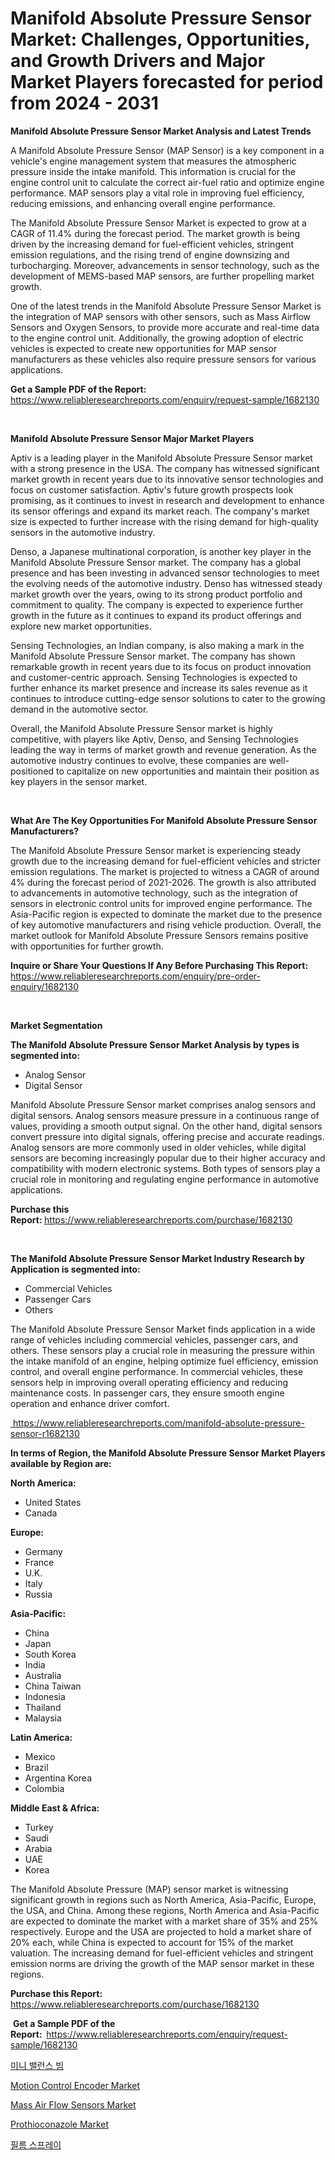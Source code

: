 <p><h1>Manifold Absolute Pressure Sensor Market: Challenges, Opportunities, and Growth Drivers and Major Market Players forecasted for period from 2024 - 2031</h1></p><p><strong>Manifold Absolute Pressure Sensor Market Analysis and Latest Trends</strong></p>
<p><p>A Manifold Absolute Pressure Sensor (MAP Sensor) is a key component in a vehicle's engine management system that measures the atmospheric pressure inside the intake manifold. This information is crucial for the engine control unit to calculate the correct air-fuel ratio and optimize engine performance. MAP sensors play a vital role in improving fuel efficiency, reducing emissions, and enhancing overall engine performance.</p><p>The Manifold Absolute Pressure Sensor Market is expected to grow at a CAGR of 11.4% during the forecast period. The market growth is being driven by the increasing demand for fuel-efficient vehicles, stringent emission regulations, and the rising trend of engine downsizing and turbocharging. Moreover, advancements in sensor technology, such as the development of MEMS-based MAP sensors, are further propelling market growth.</p><p>One of the latest trends in the Manifold Absolute Pressure Sensor Market is the integration of MAP sensors with other sensors, such as Mass Airflow Sensors and Oxygen Sensors, to provide more accurate and real-time data to the engine control unit. Additionally, the growing adoption of electric vehicles is expected to create new opportunities for MAP sensor manufacturers as these vehicles also require pressure sensors for various applications.</p></p>
<p><strong>Get a Sample PDF of the Report:&nbsp;</strong> <a href="https://www.reliableresearchreports.com/enquiry/request-sample/1682130">https://www.reliableresearchreports.com/enquiry/request-sample/1682130</a></p>
<p>&nbsp;</p>
<p><strong>Manifold Absolute Pressure Sensor Major Market Players</strong></p>
<p><p>Aptiv is a leading player in the Manifold Absolute Pressure Sensor market with a strong presence in the USA. The company has witnessed significant market growth in recent years due to its innovative sensor technologies and focus on customer satisfaction. Aptiv's future growth prospects look promising, as it continues to invest in research and development to enhance its sensor offerings and expand its market reach. The company's market size is expected to further increase with the rising demand for high-quality sensors in the automotive industry.</p><p>Denso, a Japanese multinational corporation, is another key player in the Manifold Absolute Pressure Sensor market. The company has a global presence and has been investing in advanced sensor technologies to meet the evolving needs of the automotive industry. Denso has witnessed steady market growth over the years, owing to its strong product portfolio and commitment to quality. The company is expected to experience further growth in the future as it continues to expand its product offerings and explore new market opportunities.</p><p>Sensing Technologies, an Indian company, is also making a mark in the Manifold Absolute Pressure Sensor market. The company has shown remarkable growth in recent years due to its focus on product innovation and customer-centric approach. Sensing Technologies is expected to further enhance its market presence and increase its sales revenue as it continues to introduce cutting-edge sensor solutions to cater to the growing demand in the automotive sector.</p><p>Overall, the Manifold Absolute Pressure Sensor market is highly competitive, with players like Aptiv, Denso, and Sensing Technologies leading the way in terms of market growth and revenue generation. As the automotive industry continues to evolve, these companies are well-positioned to capitalize on new opportunities and maintain their position as key players in the sensor market.</p></p>
<p>&nbsp;</p>
<p><strong>What Are The Key Opportunities For Manifold Absolute Pressure Sensor Manufacturers?</strong></p>
<p><p>The Manifold Absolute Pressure Sensor market is experiencing steady growth due to the increasing demand for fuel-efficient vehicles and stricter emission regulations. The market is projected to witness a CAGR of around 4% during the forecast period of 2021-2026. The growth is also attributed to advancements in automotive technology, such as the integration of sensors in electronic control units for improved engine performance. The Asia-Pacific region is expected to dominate the market due to the presence of key automotive manufacturers and rising vehicle production. Overall, the market outlook for Manifold Absolute Pressure Sensors remains positive with opportunities for further growth.</p></p>
<p><strong>Inquire or Share Your Questions If Any Before Purchasing This Report:</strong> <a href="https://www.reliableresearchreports.com/enquiry/pre-order-enquiry/1682130">https://www.reliableresearchreports.com/enquiry/pre-order-enquiry/1682130</a></p>
<p>&nbsp;</p>
<p><strong>Market Segmentation</strong></p>
<p><strong>The Manifold Absolute Pressure Sensor Market Analysis by types is segmented into:</strong></p>
<p><ul><li>Analog Sensor</li><li>Digital Sensor</li></ul></p>
<p><p>Manifold Absolute Pressure Sensor market comprises analog sensors and digital sensors. Analog sensors measure pressure in a continuous range of values, providing a smooth output signal. On the other hand, digital sensors convert pressure into digital signals, offering precise and accurate readings. Analog sensors are more commonly used in older vehicles, while digital sensors are becoming increasingly popular due to their higher accuracy and compatibility with modern electronic systems. Both types of sensors play a crucial role in monitoring and regulating engine performance in automotive applications.</p></p>
<p><strong>Purchase this Report:&nbsp;</strong><a href="https://www.reliableresearchreports.com/purchase/1682130">https://www.reliableresearchreports.com/purchase/1682130</a></p>
<p>&nbsp;</p>
<p><strong>The Manifold Absolute Pressure Sensor Market Industry Research by Application is segmented into:</strong></p>
<p><ul><li>Commercial Vehicles</li><li>Passenger Cars</li><li>Others</li></ul></p>
<p><p>The Manifold Absolute Pressure Sensor Market finds application in a wide range of vehicles including commercial vehicles, passenger cars, and others. These sensors play a crucial role in measuring the pressure within the intake manifold of an engine, helping optimize fuel efficiency, emission control, and overall engine performance. In commercial vehicles, these sensors help in improving overall operating efficiency and reducing maintenance costs. In passenger cars, they ensure smooth engine operation and enhance driver comfort.</p></p>
<p><a href="https://www.reliableresearchreports.com/manifold-absolute-pressure-sensor-r1682130">&nbsp;https://www.reliableresearchreports.com/manifold-absolute-pressure-sensor-r1682130</a></p>
<p><strong>In terms of Region, the Manifold Absolute Pressure Sensor Market Players available by Region are:</strong></p>
<p>
    <p> <strong> North America: </strong>
        <ul>
            <li>United States</li>
            <li>Canada</li>
        </ul>
        </p> 
    <p> <strong> Europe: </strong>
        <ul>
            <li>Germany</li>
            <li>France</li>
            <li>U.K.</li>
            <li>Italy</li>
            <li>Russia</li>
        </ul>
        </p> 
    <p> <strong> Asia-Pacific: </strong>
        <ul>
            <li>China</li>
            <li>Japan</li>
            <li>South Korea</li>
            <li>India</li>
            <li>Australia</li>
            <li>China Taiwan</li>
            <li>Indonesia</li>
            <li>Thailand</li>
            <li>Malaysia</li>
        </ul>
        </p> 
    <p> <strong> Latin America: </strong>
        <ul>
            <li>Mexico</li>
            <li>Brazil</li>
            <li>Argentina Korea</li>
            <li>Colombia</li>
        </ul>
        </p> 
    <p> <strong> Middle East & Africa: </strong>
        <ul>
            <li>Turkey</li>
            <li>Saudi</li>
            <li>Arabia</li>
            <li>UAE</li>
            <li>Korea</li>
        </ul>
    </p>
    </p>
<p><p>The Manifold Absolute Pressure (MAP) sensor market is witnessing significant growth in regions such as North America, Asia-Pacific, Europe, the USA, and China. Among these regions, North America and Asia-Pacific are expected to dominate the market with a market share of 35% and 25% respectively. Europe and the USA are projected to hold a market share of 20% each, while China is expected to account for 15% of the market valuation. The increasing demand for fuel-efficient vehicles and stringent emission norms are driving the growth of the MAP sensor market in these regions.</p></p>
<p><strong>Purchase this Report: </strong><a href="https://www.reliableresearchreports.com/purchase/1682130">https://www.reliableresearchreports.com/purchase/1682130</a></p>
<p>&nbsp;<strong>Get a Sample PDF of the Report:&nbsp;&nbsp;</strong><a href="https://www.reliableresearchreports.com/enquiry/request-sample/1682130">https://www.reliableresearchreports.com/enquiry/request-sample/1682130</a></p>
<p><strong></strong></p>
<p><p><a href="https://github.com/BrettWeberrt8767765/Market-Research-Report-List-1/blob/main/251355620066.md">미니 밸런스 빔</a></p><p><a href="https://github.com/jerrycopelandthomaswsqd8q/Market-Research-Report-List-2/blob/main/motion-control-encoder-market.md">Motion Control Encoder Market</a></p><p><a href="https://github.com/brenzgnarento/Market-Research-Report-List-2/blob/main/mass-air-flow-sensors-market.md">Mass Air Flow Sensors Market</a></p><p><a href="https://issuu.com/reportprime-2/docs/prothioconazole-market-size-2030.pptx">Prothioconazole Market</a></p><p><a href="https://github.com/nuekbpymrrz5/Market-Research-Report-List-1/blob/main/905647120065.md">필름 스프레이</a></p></p>
